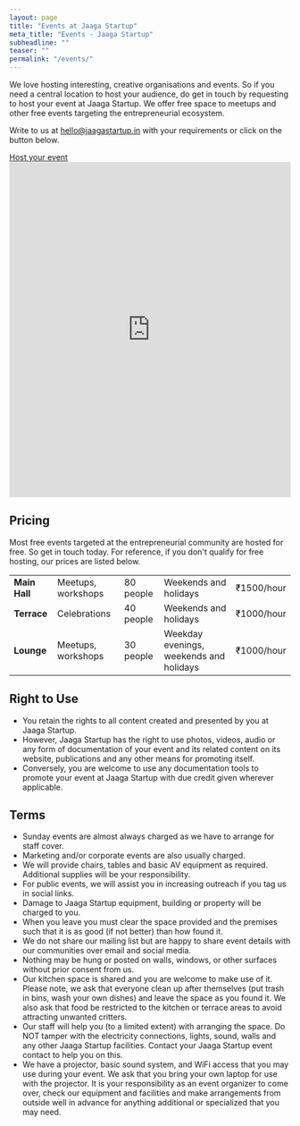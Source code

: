```yaml
---
layout: page
title: "Events at Jaaga Startup"
meta_title: "Events - Jaaga Startup"
subheadline: ""
teaser: ""
permalink: "/events/"
---
```


We love hosting interesting, creative organisations and events. So if you need a central location to host your audience, do get in touch by requesting to host your event at Jaaga Startup. We offer free space to meetups and other free events targeting the entrepreneurial ecosystem.

Write to us at hello@jaagastartup.in with your requirements or click on the button below.


<div class="small-12 text-center columns">
<a class="button large radius alert" href="mailto:hello@jaagastartup.in?Subject=Hosting%20an%20event%20at%20Jaaga%20Startup&Body=Hi%20Jaaga%20Startup%20team%21%0A%0AWe%20would%20like%20to%20host%20an%20event%20at%20Jaaga%20Startup.%20Please%20see%20details%20below%20and%20let%20us%20know%20next%20steps.%0A%0AName%20of%20event%3A%0APreferred%20date%20and%20time%20of%20event%3A%0AOur%20organisation%3A%0AOur%20website%3A%0AMy%20name%3A%0AMy%20phone%20number%3A%0A%0ARegards%2C" target="_blank">Host your event</a>
</div>


<iframe src="https://calendar.google.com/calendar/embed?showTitle=0&amp;showPrint=0&amp;showCalendars=0&amp;height=600&amp;wkst=2&amp;bgcolor=%23FFFFFF&amp;src=en-gb.indian%23holiday%40group.v.calendar.google.com&amp;color=%23125A12&amp;src=jaaga.in_43bcpcq035vejtu6sevcvpugb8%40group.calendar.google.com&amp;color=%23B1440E&amp;ctz=Asia%2FCalcutta" style="border-width:0" width="100%" height="600" frameborder="0" scrolling="no"></iframe>


## Pricing

Most free events targeted at the entrepreneurial community are hosted for free. So get in touch today. For reference, if you don't qualify for free hosting, our prices are listed below. 

<table>
    <tr>
        <td><b>Main Hall</b></td>
        <td>Meetups, workshops</td>
        <td>80 people</td>
        <td>Weekends and holidays</td>
        <td>₹1500/hour</td>
    </tr>
    <tr>
        <td><b>Terrace</b></td>
        <td>Celebrations</td>
        <td>40 people</td>
        <td>Weekends and holidays</td>
        <td>₹1000/hour</td>
    </tr>
    <tr>
        <td><b>Lounge</b></td>
        <td>Meetups, workshops</td>
        <td>30 people</td>
        <td>Weekday evenings, weekends and holidays</td>
        <td>₹1000/hour</td>
    </tr>
</table>


## Right to Use

- You retain the rights to all content created and presented by you at Jaaga Startup.
- However, Jaaga Startup has the right to use photos, videos, audio or any form of documentation of your event and its related content on its website, publications and any other means for promoting itself.
- Conversely, you are welcome to use any documentation tools to promote your event at Jaaga Startup with due credit given wherever applicable.

## Terms

- Sunday events are almost always charged as we have to arrange for staff cover.
- Marketing and/or corporate events are also usually charged.
- We will provide chairs, tables and basic AV equipment as required. Additional supplies will be your responsibility.
- For public events, we will assist you in increasing outreach if you tag us in social links. 
- Damage to Jaaga Startup equipment, building or property will be charged to you.
- When you leave you must clear the space provided and the premises such that it is as good (if not better) than how found it.
- We do not share our mailing list but are happy to share event details with our communities over email and social media.
- Nothing may be hung or posted on walls, windows, or other surfaces without prior consent from us.
- Our kitchen space is shared and you are welcome to make use of it.  Please note, we ask that everyone clean up after themselves (put trash in bins, wash your own dishes) and leave the space as you found it.  We also ask that food be restricted to the kitchen or terrace areas to avoid attracting unwanted critters.
- Our staff will help you (to a limited extent) with arranging the space. Do NOT tamper with the electricity connections, lights, sound, walls and any other Jaaga Startup facilities. Contact your Jaaga Startup event contact to help you on this.
- We have a projector, basic sound system, and WiFi access that you may use during your event. We ask that you bring your own laptop for use with the projector. It is your responsibility as an event organizer to come over, check our equipment and facilities and make arrangements from outside well in advance for anything additional or specialized that you may need.

<br/>
